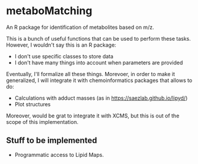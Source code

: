 # metaboMatching

An R package for identification of metabolites based on m/z. 

This is a bunch of useful functions that can be used to perform these tasks. However, I wouldn't say this is an R package:

* I don't use specific classes to store data
* I don't have many things into account when parameters are provided

Eventually, I'll formalize all these things. Morevoer, in order to make it generalized, I will integrate it with chemoinformatics packages that allows to do: 

* Calculations with adduct masses (as in <https://saezlab.github.io/lipyd/>)
* Plot structures

Moreover, would be grat to integrate it with XCMS, but this is out of the scope of this implementation. 

## Stuff to be implemented

* Programmatic access to Lipid Maps.


